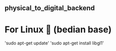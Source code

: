 ## physical_to_digital_backend

# For Linux 🚀 (bedian base)

'sudo apt-get update'
'sudo apt-get install libgl1'

